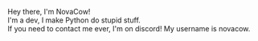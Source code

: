 Hey there, I'm NovaCow!  
I'm a dev, I make Python do stupid stuff.  
If you need to contact me ever, I'm on discord! My username is novacow.  
